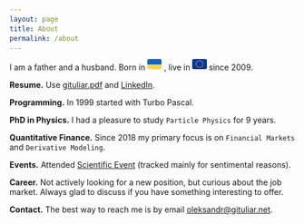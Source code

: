 ```yaml
---
layout: page
title: About
permalink: /about
---
```


I am a father and a husband. Born in
 <img src="/img/flags/UA.svg" height="18px" style="position: relative; top: -2px; border-radius: 3px;"/>
, live in
 <img src="/img/flags/EU.svg" height="18px" style="position: relative; top: -2px; border-radius: 3px;"/>
 since 2009.

__Resume.__ Use [gituliar.pdf](gituliar.pdf) and [LinkedIn](https://www.linkedin.com/in/gituliar/).

__Programming.__ In 1999 started with Turbo Pascal.

__PhD in Physics.__ I had a pleasure to study `Particle Physics` for 9 years.

__Quantitative Finance.__ Since 2018 my primary focus is on `Financial Markets` and
`Derivative Modeling`.

__Events.__ Attended [Scientific Event](/events) (tracked mainly for sentimental reasons).

__Career.__ Not actively looking for a new position, but curious about the job market. Always
glad to discuss if you have something interesting to offer.

__Contact.__ The best way to reach me is by email <oleksandr@gituliar.net>.
